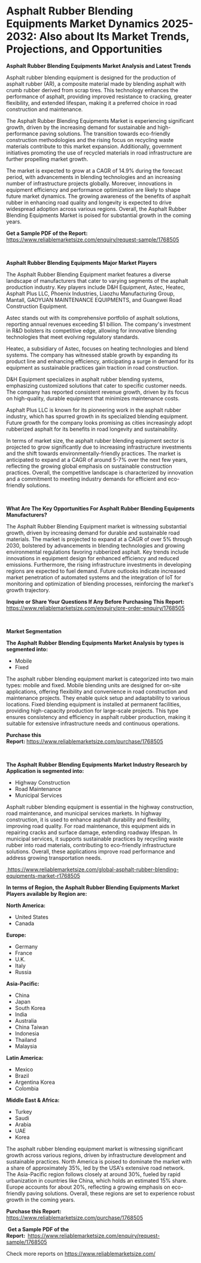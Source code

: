 <p><h1>Asphalt Rubber Blending Equipments Market Dynamics 2025-2032: Also about Its Market Trends, Projections, and Opportunities</h1></p><p><strong>Asphalt Rubber Blending Equipments Market Analysis and Latest Trends</strong></p>
<p><p>Asphalt rubber blending equipment is designed for the production of asphalt rubber (AR), a composite material made by blending asphalt with crumb rubber derived from scrap tires. This technology enhances the performance of asphalt, providing improved resistance to cracking, greater flexibility, and extended lifespan, making it a preferred choice in road construction and maintenance.</p><p>The Asphalt Rubber Blending Equipments Market is experiencing significant growth, driven by the increasing demand for sustainable and high-performance paving solutions. The transition towards eco-friendly construction methodologies and the rising focus on recycling waste materials contribute to this market expansion. Additionally, government initiatives promoting the use of recycled materials in road infrastructure are further propelling market growth.</p><p>The market is expected to grow at a CAGR of 14.9% during the forecast period, with advancements in blending technologies and an increasing number of infrastructure projects globally. Moreover, innovations in equipment efficiency and performance optimization are likely to shape future market dynamics. The growing awareness of the benefits of asphalt rubber in enhancing road quality and longevity is expected to drive widespread adoption across various regions. Overall, the Asphalt Rubber Blending Equipments Market is poised for substantial growth in the coming years.</p></p>
<p><strong>Get a Sample PDF of the Report:&nbsp;</strong> <a href="https://www.reliablemarketsize.com/enquiry/request-sample/1768505?utm_campaign=2208&utm_medium=2&utm_source=Github&utm_content=ia&utm_term=27022025&utm_id=asphalt-rubber-blending-equipments">https://www.reliablemarketsize.com/enquiry/request-sample/1768505</a></p>
<p>&nbsp;</p>
<p><strong>Asphalt Rubber Blending Equipments Major Market Players</strong></p>
<p><p>The Asphalt Rubber Blending Equipment market features a diverse landscape of manufacturers that cater to varying segments of the asphalt production industry. Key players include D&H Equipment, Astec, Heatec, Asphalt Plus LLC, Phoenix Industries, Liaozhu Manufacturing Group, Mantall, GAOYUAN MAINTENANCE EQUIPMENTS, and Guangwei Road Construction Equipment.</p><p>Astec stands out with its comprehensive portfolio of asphalt solutions, reporting annual revenues exceeding $1 billion. The company's investment in R&D bolsters its competitive edge, allowing for innovative blending technologies that meet evolving regulatory standards.</p><p>Heatec, a subsidiary of Astec, focuses on heating technologies and blend systems. The company has witnessed stable growth by expanding its product line and enhancing efficiency, anticipating a surge in demand for its equipment as sustainable practices gain traction in road construction.</p><p>D&H Equipment specializes in asphalt rubber blending systems, emphasizing customized solutions that cater to specific customer needs. The company has reported consistent revenue growth, driven by its focus on high-quality, durable equipment that minimizes maintenance costs.</p><p>Asphalt Plus LLC is known for its pioneering work in the asphalt rubber industry, which has spurred growth in its specialized blending equipment. Future growth for the company looks promising as cities increasingly adopt rubberized asphalt for its benefits in road longevity and sustainability.</p><p>In terms of market size, the asphalt rubber blending equipment sector is projected to grow significantly due to increasing infrastructure investments and the shift towards environmentally-friendly practices. The market is anticipated to expand at a CAGR of around 5-7% over the next few years, reflecting the growing global emphasis on sustainable construction practices. Overall, the competitive landscape is characterized by innovation and a commitment to meeting industry demands for efficient and eco-friendly solutions.</p></p>
<p>&nbsp;</p>
<p><strong>What Are The Key Opportunities For Asphalt Rubber Blending Equipments Manufacturers?</strong></p>
<p><p>The Asphalt Rubber Blending Equipment market is witnessing substantial growth, driven by increasing demand for durable and sustainable road materials. The market is projected to expand at a CAGR of over 5% through 2030, bolstered by advancements in blending technologies and growing environmental regulations favoring rubberized asphalt. Key trends include innovations in equipment design for enhanced efficiency and reduced emissions. Furthermore, the rising infrastructure investments in developing regions are expected to fuel demand. Future outlooks indicate increased market penetration of automated systems and the integration of IoT for monitoring and optimization of blending processes, reinforcing the market's growth trajectory.</p></p>
<p><strong>Inquire or Share Your Questions If Any Before Purchasing This Report:</strong> <a href="https://www.reliablemarketsize.com/enquiry/pre-order-enquiry/1768505?utm_campaign=2208&utm_medium=2&utm_source=Github&utm_content=ia&utm_term=27022025&utm_id=asphalt-rubber-blending-equipments">https://www.reliablemarketsize.com/enquiry/pre-order-enquiry/1768505</a></p>
<p>&nbsp;</p>
<p><strong>Market Segmentation</strong></p>
<p><strong>The Asphalt Rubber Blending Equipments Market Analysis by types is segmented into:</strong></p>
<p><ul><li>Mobile</li><li>Fixed</li></ul></p>
<p><p>The asphalt rubber blending equipment market is categorized into two main types: mobile and fixed. Mobile blending units are designed for on-site applications, offering flexibility and convenience in road construction and maintenance projects. They enable quick setup and adaptability to various locations. Fixed blending equipment is installed at permanent facilities, providing high-capacity production for large-scale projects. This type ensures consistency and efficiency in asphalt rubber production, making it suitable for extensive infrastructure needs and continuous operations.</p></p>
<p><strong>Purchase this Report:&nbsp;</strong><a href="https://www.reliablemarketsize.com/purchase/1768505?utm_campaign=2208&utm_medium=2&utm_source=Github&utm_content=ia&utm_term=27022025&utm_id=asphalt-rubber-blending-equipments">https://www.reliablemarketsize.com/purchase/1768505</a></p>
<p>&nbsp;</p>
<p><strong>The Asphalt Rubber Blending Equipments Market Industry Research by Application is segmented into:</strong></p>
<p><ul><li>Highway Construction</li><li>Road Maintenance</li><li>Municipal Services</li></ul></p>
<p><p>Asphalt rubber blending equipment is essential in the highway construction, road maintenance, and municipal services markets. In highway construction, it is used to enhance asphalt durability and flexibility, improving road quality. For road maintenance, this equipment aids in repairing cracks and surface damage, extending roadway lifespan. In municipal services, it supports sustainable practices by recycling waste rubber into road materials, contributing to eco-friendly infrastructure solutions. Overall, these applications improve road performance and address growing transportation needs.</p></p>
<p><a href="https://www.reliablemarketsize.com/global-asphalt-rubber-blending-equipments-market-r1768505?utm_campaign=2208&utm_medium=2&utm_source=Github&utm_content=ia&utm_term=27022025&utm_id=asphalt-rubber-blending-equipments">&nbsp;https://www.reliablemarketsize.com/global-asphalt-rubber-blending-equipments-market-r1768505</a></p>
<p><strong>In terms of Region, the Asphalt Rubber Blending Equipments Market Players available by Region are:</strong></p>
<p>
    <p> <strong> North America: </strong>
        <ul>
            <li>United States</li>
            <li>Canada</li>
        </ul>
        </p> 
    <p> <strong> Europe: </strong>
        <ul>
            <li>Germany</li>
            <li>France</li>
            <li>U.K.</li>
            <li>Italy</li>
            <li>Russia</li>
        </ul>
        </p> 
    <p> <strong> Asia-Pacific: </strong>
        <ul>
            <li>China</li>
            <li>Japan</li>
            <li>South Korea</li>
            <li>India</li>
            <li>Australia</li>
            <li>China Taiwan</li>
            <li>Indonesia</li>
            <li>Thailand</li>
            <li>Malaysia</li>
        </ul>
        </p> 
    <p> <strong> Latin America: </strong>
        <ul>
            <li>Mexico</li>
            <li>Brazil</li>
            <li>Argentina Korea</li>
            <li>Colombia</li>
        </ul>
        </p> 
    <p> <strong> Middle East & Africa: </strong>
        <ul>
            <li>Turkey</li>
            <li>Saudi</li>
            <li>Arabia</li>
            <li>UAE</li>
            <li>Korea</li>
        </ul>
    </p>
    </p>
<p><p>The asphalt rubber blending equipment market is witnessing significant growth across various regions, driven by infrastructure development and sustainable practices. North America is poised to dominate the market with a share of approximately 35%, led by the USA's extensive road network. The Asia-Pacific region follows closely at around 30%, fueled by rapid urbanization in countries like China, which holds an estimated 15% share. Europe accounts for about 20%, reflecting a growing emphasis on eco-friendly paving solutions. Overall, these regions are set to experience robust growth in the coming years.</p></p>
<p><strong>Purchase this Report: </strong><a href="https://www.reliablemarketsize.com/purchase/1768505?utm_campaign=2208&utm_medium=2&utm_source=Github&utm_content=ia&utm_term=27022025&utm_id=asphalt-rubber-blending-equipments">https://www.reliablemarketsize.com/purchase/1768505</a></p>
<p>&nbsp;<strong>Get a Sample PDF of the Report:&nbsp;&nbsp;</strong><a href="https://www.reliablemarketsize.com/enquiry/request-sample/1768505?utm_campaign=2208&utm_medium=2&utm_source=Github&utm_content=ia&utm_term=27022025&utm_id=asphalt-rubber-blending-equipments">https://www.reliablemarketsize.com/enquiry/request-sample/1768505</a></p>
<p><strong></strong></p>
<p>Check more reports on <a href="https://www.reliablemarketsize.com/?utm_campaign=2208&utm_medium=2&utm_source=Github&utm_content=ia&utm_term=27022025&utm_id=asphalt-rubber-blending-equipments">https://www.reliablemarketsize.com/</a></p>